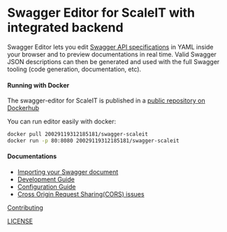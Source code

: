 # Swagger Editor for ScaleIT with integrated backend

Swagger Editor lets you edit [Swagger API specifications](https://github.com/swagger-api/swagger-spec/blob/master/versions/2.0.md) in YAML inside your browser and to preview documentations in real time.
Valid Swagger JSON descriptions can then be generated and used with the full Swagger tooling (code generation, documentation, etc).

#### Running with Docker

The swagger-editor for ScaleIT is published in a [public repository on Dockerhub](https://hub.docker.com/r/20029119312185181/swagger-scaleit/)

You can run editor easily with docker:

```bash
docker pull 20029119312185181/swagger-scaleit
docker run -p 80:8080 20029119312185181/swagger-scaleit
```

#### Documentations
* [Importing your Swagger document](./docs/import.md)
* [Development Guide](./docs/development.md)
* [Configuration Guide](./docs/config.md)
* [Cross Origin Request Sharing(CORS) issues](docs/cors.md)

[Contributing](./.github/CONTRIBUTING.md)

[LICENSE](./LICENSE)
